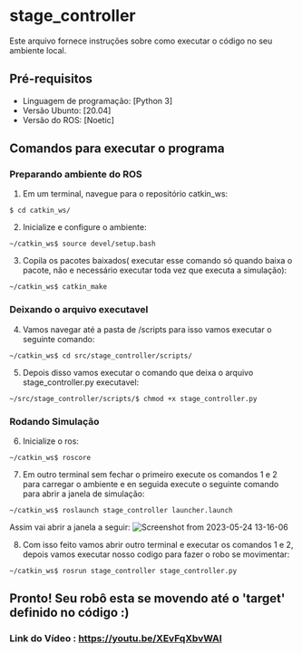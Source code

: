 # stage_controller
Este arquivo fornece instruções sobre como executar o código no seu ambiente local.

## Pré-requisitos
- Linguagem de programação: [Python 3]
- Versão Ubunto: [20.04]
- Versão do ROS: [Noetic]

## Comandos para executar o programa 
### Preparando ambiente do ROS
1. Em um terminal, navegue para o repositório catkin_ws:
```sheel
$ cd catkin_ws/
```
2. Inicialize e configure o ambiente:
```sheel
~/catkin_ws$ source devel/setup.bash 
```
3. Copila os pacotes baixados( executar esse comando só quando baixa o pacote, não e necessário executar toda vez que executa a simulação):
```sheel
~/catkin_ws$ catkin_make
```
### Deixando o arquivo executavel
4. Vamos navegar até a pasta de /scripts para isso vamos executar o seguinte comando:
```sheel
~/catkin_ws$ cd src/stage_controller/scripts/
```
5. Depois disso vamos executar o comando que deixa o arquivo stage_controller.py executavel:

```sheel
~/src/stage_controller/scripts/$ chmod +x stage_controller.py
```
### Rodando Simulação
6. Inicialize o ros:
```sheel
~/catkin_ws$ roscore
```
7. Em outro terminal sem fechar o primeiro execute os comandos 1 e 2 para carregar o ambiente e en seguida execute o seguinte comando para abrir a janela de simulação:
```sheel
~/catkin_ws$ roslaunch stage_controller launcher.launch
```
Assim vai abrir a janela a seguir: 
![Screenshot from 2023-05-24 13-16-06](https://github.com/jardelprad0/stage_controller/assets/61805544/6bb63beb-8d87-40d5-b465-5792dfd39e88)

8. Com isso feito vamos abrir outro terminal e executar os comandos 1 e 2, depois vamos executar nosso codigo para fazer o robo se movimentar:
```sheel
~/catkin_ws$ rosrun stage_controller stage_controller.py
```

## Pronto! Seu robô esta se movendo até o 'target' definido no código :)

### Link do Vídeo  : https://youtu.be/XEvFqXbvWAI
